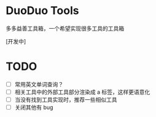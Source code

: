 # DuoDuo Tools

多多益善工具箱，一个希望实现很多工具的工具箱

[开发中]

# TODO

- [ ] 常用英文单词查询？
- [ ] 相关工具中的外部工具部分渲染成 a 标签，这样更语意化
- [ ] 当没有找到工具实现时，推荐一些相似工具
- [ ] 关闭其他有 bug